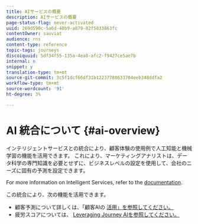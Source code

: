 ```yaml
---
title: AIサービスの概要
description: AIサービスの概要
page-status-flag: never-activated
uuid: 269d590c-5a6d-40b9-a879-02f5033863fc
contentOwner: sauviat
audience: rns
content-type: reference
topic-tags: journeys
discoiquuid: 5df34f55-135a-4ea8-afc2-f9427ce5ae7b
internal: n
snippet: y
translation-type: tm+mt
source-git-commit: 3c5f1dcf66df31b12237788633704eeb348ddfa2
workflow-type: tm+mt
source-wordcount: '91'
ht-degree: 3%

---
```



# AI 統合について {#ai-overview}

インテリジェントサービスとの統合により、顧客体験の使用例で人工知能と機械学習の機能を活用できます。 これにより、マーケティングアナリストは、データ科学の専門知識を必要とせずに、ビジネスレベルの設定を使用して、会社のニーズに固有の予測を設定できます。

For more information on Intelligent Services, refer to the [documentation](https://docs.adobe.com/content/help/en/experience-platform/intelligent-services/home.html).

この統合により、次の機能を活用できます。

* 顧客予測について詳しくは、「顧客AIの [活用」を参照してください。](../ai-services/leveraging-customer-ai.md)
* 疲労スコアについては、 [Leveraging Journey AIを参照してください。](../ai-services/leveraging-fatigue-scores.md)



